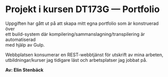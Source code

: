 # Projekt i kursen DT173G — Portfolio
Uppgiften har gått ut på att skapa mitt egna portfolio som är konstruerad över   
ett build-system där kompilering/sammanslagning/transpilering är automatiserad   
med hjälp av Gulp.

Webbplatsen konsumerar en REST-webbtjänst för utskrift av mina arbeten,   
utbildningar/kurser jag tidigare läst och arbetsplatser jag jobbat på.   

**Av: Elin Stenbäck**
